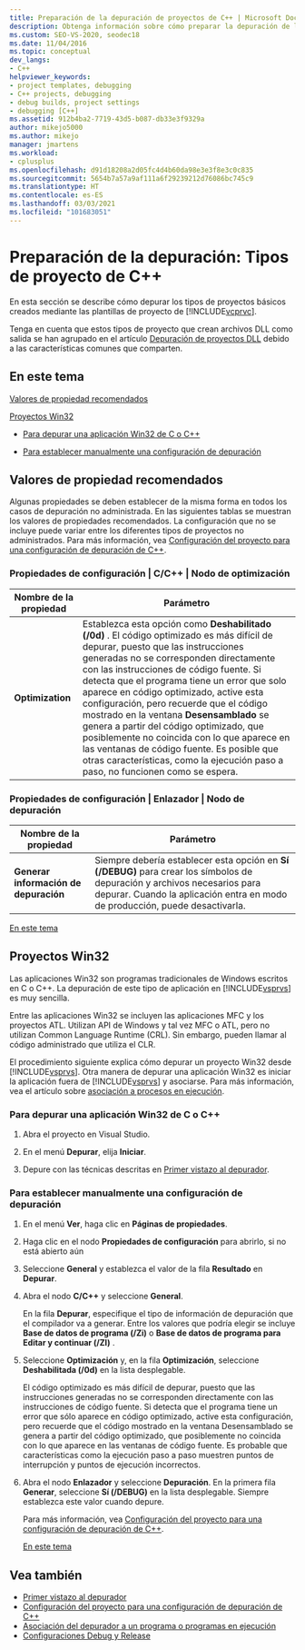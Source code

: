 ```yaml
---
title: Preparación de la depuración de proyectos de C++ | Microsoft Docs
description: Obtenga información sobre cómo preparar la depuración de los tipos de proyectos básicos creados mediante las plantillas de proyecto de Visual C++ en Visual Studio.
ms.custom: SEO-VS-2020, seodec18
ms.date: 11/04/2016
ms.topic: conceptual
dev_langs:
- C++
helpviewer_keywords:
- project templates, debugging
- C++ projects, debugging
- debug builds, project settings
- debugging [C++]
ms.assetid: 912b4ba2-7719-43d5-b087-db33e3f9329a
author: mikejo5000
ms.author: mikejo
manager: jmartens
ms.workload:
- cplusplus
ms.openlocfilehash: d91d18208a2d05fc4d4b60da98e3e3f8e3c0c835
ms.sourcegitcommit: 5654b7a57a9af111a6f29239212d76086bc745c9
ms.translationtype: HT
ms.contentlocale: es-ES
ms.lasthandoff: 03/03/2021
ms.locfileid: "101683051"
---
```

# <a name="debugging-preparation-c-project-types"></a>Preparación de la depuración: Tipos de proyecto de C++
En esta sección se describe cómo depurar los tipos de proyectos básicos creados mediante las plantillas de proyecto de [!INCLUDE[vcprvc](../code-quality/includes/vcprvc_md.md)].

 Tenga en cuenta que estos tipos de proyecto que crean archivos DLL como salida se han agrupado en el artículo [Depuración de proyectos DLL](../debugger/debugging-dll-projects.md) debido a las características comunes que comparten.

## <a name="in-this-topic"></a><a name="BKMK_In_this_topic"></a> En este tema
 [Valores de propiedad recomendados](#BKMK_Recommended_Property_Settings)

 [Proyectos Win32](#BKMK_Win32_Projects)

- [Para depurar una aplicación Win32 de C o C++](#BKMK_To_debug_a_C_or_C___Win32_application)

- [Para establecer manualmente una configuración de depuración](#BKMK_To_manually_set_a_Debug_configuration)

## <a name="recommended-property-settings"></a><a name="BKMK_Recommended_Property_Settings"></a> Valores de propiedad recomendados
 Algunas propiedades se deben establecer de la misma forma en todos los casos de depuración no administrada. En las siguientes tablas se muestran los valores de propiedades recomendados. La configuración que no se incluye puede variar entre los diferentes tipos de proyectos no administrados. Para más información, vea [Configuración del proyecto para una configuración de depuración de C++](../debugger/project-settings-for-a-cpp-debug-configuration.md).

### <a name="configuration-properties-124-cc-124-optimization-node"></a>Propiedades de configuración | C/C++ | Nodo de optimización

|Nombre de la propiedad|Parámetro|
|-------------------|-------------|
|**Optimization**|Establezca esta opción como **Deshabilitado (/0d)** . El código optimizado es más difícil de depurar, puesto que las instrucciones generadas no se corresponden directamente con las instrucciones de código fuente. Si detecta que el programa tiene un error que solo aparece en código optimizado, active esta configuración, pero recuerde que el código mostrado en la ventana **Desensamblado** se genera a partir del código optimizado, que posiblemente no coincida con lo que aparece en las ventanas de código fuente. Es posible que otras características, como la ejecución paso a paso, no funcionen como se espera.|

### <a name="configuration-properties-124-linker-124-debugging-node"></a>Propiedades de configuración | Enlazador | Nodo de depuración

|Nombre de la propiedad|Parámetro|
|-------------------|-------------|
|**Generar información de depuración**|Siempre debería establecer esta opción en **Sí (/DEBUG)** para crear los símbolos de depuración y archivos necesarios para depurar. Cuando la aplicación entra en modo de producción, puede desactivarla.|

 [En este tema](../debugger/debugging-preparation-visual-cpp-project-types.md#BKMK_In_this_topic)

## <a name="win32-projects"></a><a name="BKMK_Win32_Projects"></a> Proyectos Win32
 Las aplicaciones Win32 son programas tradicionales de Windows escritos en C o C++. La depuración de este tipo de aplicación en [!INCLUDE[vsprvs](../code-quality/includes/vsprvs_md.md)] es muy sencilla.

 Entre las aplicaciones Win32 se incluyen las aplicaciones MFC y los proyectos ATL. Utilizan API de Windows y tal vez MFC o ATL, pero no utilizan Common Language Runtime (CRL). Sin embargo, pueden llamar al código administrado que utiliza el CLR.

 El procedimiento siguiente explica cómo depurar un proyecto Win32 desde [!INCLUDE[vsprvs](../code-quality/includes/vsprvs_md.md)]. Otra manera de depurar una aplicación Win32 es iniciar la aplicación fuera de [!INCLUDE[vsprvs](../code-quality/includes/vsprvs_md.md)] y asociarse. Para más información, vea el artículo sobre [asociación a procesos en ejecución](../debugger/attach-to-running-processes-with-the-visual-studio-debugger.md).

### <a name="to-debug-a-c-or-c-win32-application"></a><a name="BKMK_To_debug_a_C_or_C___Win32_application"></a> Para depurar una aplicación Win32 de C o C++

1. Abra el proyecto en Visual Studio.

2. En el menú **Depurar**, elija **Iniciar**.

3. Depure con las técnicas descritas en [Primer vistazo al depurador](../debugger/debugger-feature-tour.md).

### <a name="to-manually-set-a-debug-configuration"></a><a name="BKMK_To_manually_set_a_Debug_configuration"></a> Para establecer manualmente una configuración de depuración

1. En el menú **Ver**, haga clic en **Páginas de propiedades**.

2. Haga clic en el nodo **Propiedades de configuración** para abrirlo, si no está abierto aún

3. Seleccione **General** y establezca el valor de la fila **Resultado** en **Depurar**.

4. Abra el nodo **C/C++** y seleccione **General**.

    En la fila **Depurar**, especifique el tipo de información de depuración que el compilador va a generar. Entre los valores que podría elegir se incluye **Base de datos de programa (/Zi)** o **Base de datos de programa para Editar y continuar (/ZI)** .

5. Seleccione **Optimización** y, en la fila **Optimización**, seleccione **Deshabilitada (/0d)** en la lista desplegable.

    El código optimizado es más difícil de depurar, puesto que las instrucciones generadas no se corresponden directamente con las instrucciones de código fuente. Si detecta que el programa tiene un error que sólo aparece en código optimizado, active esta configuración, pero recuerde que el código mostrado en la ventana Desensamblado se genera a partir del código optimizado, que posiblemente no coincida con lo que aparece en las ventanas de código fuente. Es probable que características como la ejecución paso a paso muestren puntos de interrupción y puntos de ejecución incorrectos.

6. Abra el nodo **Enlazador** y seleccione **Depuración**. En la primera fila **Generar**, seleccione **Sí (/DEBUG)** en la lista desplegable. Siempre establezca este valor cuando depure.

   Para más información, vea [Configuración del proyecto para una configuración de depuración de C++](../debugger/project-settings-for-a-cpp-debug-configuration.md).

   [En este tema](../debugger/debugging-preparation-visual-cpp-project-types.md#BKMK_In_this_topic)

## <a name="see-also"></a>Vea también
- [Primer vistazo al depurador](../debugger/debugger-feature-tour.md)
- [Configuración del proyecto para una configuración de depuración de C++](../debugger/project-settings-for-a-cpp-debug-configuration.md)
- [Asociación del depurador a un programa o programas en ejecución](../debugger/attach-to-running-processes-with-the-visual-studio-debugger.md)
- [Configuraciones Debug y Release](../debugger/how-to-set-debug-and-release-configurations.md)